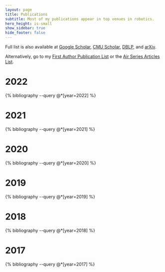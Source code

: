 ```yaml
---
layout: page
title: Publications
subtitle: Most of my publications appear in top venues in robotics.
hero_height: is-small
show_sidebar: true
hide_footer: false
---
```


Full list is also available at [Google Scholar](https://scholar.google.com/citations?user=vZfmKl4AAAAJ&hl=en), [CMU Scholar](https://scholars.cmu.edu/8810-chen-wang), [DBLP](https://dblp.org/pid/82/4206-33.html), and [arXiv](https://arxiv.org/a/wang_c_7.html).

Alternatively, go to my [First Author Publication List](/papers) or the [Air Series Articles List](/airseries).

<style>
.csl-block {
    font-size: 15px;
}
.csl-title, .csl-author, .csl-event, .csl-editor, .csl-venue {
    display: block;
    position: relative;
    font-size: 15px;
}

.csl-title b {
    font-weight: 600;
}

.csl-content {
    display: inline-block;
    vertical-align: top;
    padding-left: 20px;
}

.bibliography {
   list-style-type: none;
}
</style>
# 2022
{% bibliography --query @*[year=2022] %}

# 2021
{% bibliography --query @*[year=2021] %}

# 2020
{% bibliography --query @*[year=2020] %}

# 2019
{% bibliography --query @*[year=2019] %}

# 2018
{% bibliography --query @*[year=2018] %}

# 2017
{% bibliography --query @*[year=2017] %}